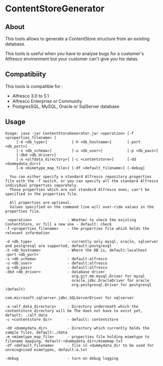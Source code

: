 # ContentStoreGenerator

## About
This tools allows to generate a ContentStore structure from an existing database.

This tools is useful when you have to analyse bugs for a customer's Alfresco environment but your customer can't give you his datas.

## Compatibiity
This tools is compatible for :
- Alfresco 3.0 to 5.1
- Alfresco Enterprise or Community
- PostgresSQL, MySQL, Oracle or SqlServer database


## Usage
```
Usage: java -jar ContentStoreGenerator.jar <operation> [-f <properties_filename> ]
     [-d <db_type>]           [-h <db_hostname>]       [-port <db_port>]
     [-s <db_schema>]         [-u <db_user>]           [-p <db_pass>]
     [-dbd <db_driver>]
     [-a <alfdata_directory>] [-c <contentstore>]      [-dd <dummydata_dir>]
     [-m <mimetype_map_file>] [-df <default_filename>] [-debug]

  You can either specify a standard Alfresco repository.properties file with the -f switch, or you can specify all the standard Alfresco individual properties separately.
  Those properties which are not standard Alfresco ones, can't be specified in the properties file.

  All properties are optional.
  Values specified on the command line will over-ride values in the properties file.

 <operation>                - Whether to check the existing ContentStore, or fill a new one - default: check
-f <properties_filename>    - the properties file which holds the relevant information

-d <db_type>                - currently only mysql, oracle, sqlserver and postgresql are supported, default:postgresql
-h <db_hostname>            - Where the DB is, default:localhost
-port <db_port>
-s <db_schema>              - default:alfresco
-u <db_user>                - default:alfresco
-p <db_pass>                - default:alfresco
-dbd <db_driver>            - database driver
                              org.gjt.mm.mysql.Driver for mysql
                              oracle.jdbc.OracleDriver for oracle
                              org.postgresql.Driver for postgresql (default)
                              com.microsoft.sqlserver.jdbc.SQLServerDriver for sqlserver

-a <alf_data_directory>     - Directory underneath which the contentstore directory will be The does not have to exist yet, default: ./alf_data
-c <contentstore dir>       - default: contentstore

-dd <dummydata_dir>         - Directory which currently holds the sample files, default:./data
-m <mimetype_map_file>      - properties file holding mimetype to filename mapping, default:<dummydata_dir>/mimemap.txt
-df <default_filename>      - file in <dummydata_dir to be used for unrecognised mimetypes, default:a.txt

-debug                      - turn on debug logging
```
